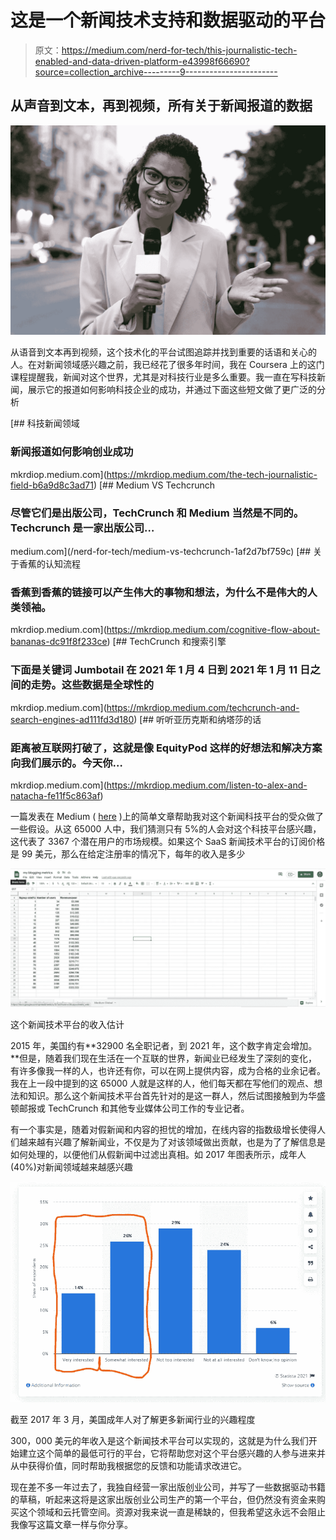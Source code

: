 # 这是一个新闻技术支持和数据驱动的平台

> 原文：<https://medium.com/nerd-for-tech/this-journalistic-tech-enabled-and-data-driven-platform-e43998f66690?source=collection_archive---------9----------------------->

## 从声音到文本，再到视频，所有关于新闻报道的数据

![](img/78af2cc34f33e054beaf1b554fe88279.png)

从语音到文本再到视频，这个技术化的平台试图追踪并找到重要的话语和关心的人。在对新闻领域感兴趣之前，我已经花了很多年时间，我在 Coursera 上的这门课程提醒我，新闻对这个世界，尤其是对科技行业是多么重要。我一直在写科技新闻，展示它的报道如何影响科技企业的成功，并通过下面这些短文做了更广泛的分析

[](https://mkrdiop.medium.com/the-tech-journalistic-field-b6a9d8c3ad71) [## 科技新闻领域

### 新闻报道如何影响创业成功

mkrdiop.medium.com](https://mkrdiop.medium.com/the-tech-journalistic-field-b6a9d8c3ad71) [](/nerd-for-tech/medium-vs-techcrunch-1af2d7bf759c) [## Medium VS Techcrunch

### 尽管它们是出版公司，TechCrunch 和 Medium 当然是不同的。Techcrunch 是一家出版公司…

medium.com](/nerd-for-tech/medium-vs-techcrunch-1af2d7bf759c) [](https://mkrdiop.medium.com/cognitive-flow-about-bananas-dc91f8f233ce) [## 关于香蕉的认知流程

### 香蕉到香蕉的链接可以产生伟大的事物和想法，为什么不是伟大的人类领袖。

mkrdiop.medium.com](https://mkrdiop.medium.com/cognitive-flow-about-bananas-dc91f8f233ce) [](https://mkrdiop.medium.com/techcrunch-and-search-engines-ad111fd3d180) [## TechCrunch 和搜索引擎

### 下面是关键词 Jumbotail 在 2021 年 1 月 4 日到 2021 年 1 月 11 日之间的走势。这些数据是全球性的

mkrdiop.medium.com](https://mkrdiop.medium.com/techcrunch-and-search-engines-ad111fd3d180) [](https://mkrdiop.medium.com/listen-to-alex-and-natacha-fe11f5c863af) [## 听听亚历克斯和纳塔莎的话

### 距离被互联网打破了，这就是像 EquityPod 这样的好想法和解决方案向我们展示的。今天你…

mkrdiop.medium.com](https://mkrdiop.medium.com/listen-to-alex-and-natacha-fe11f5c863af) 

一篇发表在 Medium ( [here](/predict/medium-metrics-for-writers-and-publications-e692173361d8) )上的简单文章帮助我对这个新闻科技平台的受众做了一些假设。从这 65000 人中，我们猜测只有 5%的人会对这个科技平台感兴趣，这代表了 3367 个潜在用户的市场规模。如果这个 SaaS 新闻技术平台的订阅价格是 99 美元，那么在给定注册率的情况下，每年的收入是多少

![](img/842962904eb7228f8bbde7159459088b.png)

这个新闻技术平台的收入估计

2015 年，美国约有**32900 名全职记者，到 2021 年，这个数字肯定会增加。**但是，随着我们现在生活在一个互联的世界，新闻业已经发生了深刻的变化，有许多像我一样的人，也许还有你，可以在网上提供内容，成为合格的业余记者。我在上一段中提到的这 65000 人就是这样的人，他们每天都在写他们的观点、想法和知识。那么这个新闻技术平台首先针对的是这一群人，然后试图接触到为华盛顿邮报或 TechCrunch 和其他专业媒体公司工作的专业记者。

有一个事实是，随着对假新闻和内容的担忧的增加，在线内容的指数级增长使得人们越来越有兴趣了解新闻业，不仅是为了对该领域做出贡献，也是为了了解信息是如何处理的，以便他们从假新闻中过滤出真相。如 2017 年图表所示，成年人(40%)对新闻领域越来越感兴趣

![](img/99429b6ac98ee775ce217092555f28b1.png)

截至 2017 年 3 月，美国成年人对了解更多新闻行业的兴趣程度

300，000 美元的年收入是这个新闻技术平台可以实现的，这就是为什么我们开始建立这个简单的最低可行的平台，它将帮助您对这个平台感兴趣的人参与进来并从中获得价值，同时帮助我根据您的反馈和功能请求改进它。

现在差不多一年过去了，我独自经营一家出版创业公司，并写了一些数据驱动书籍的草稿，听起来这将是这家出版创业公司生产的第一个平台，但仍然没有资金来购买这个领域和云托管空间。资源对我来说一直是稀缺的，但我希望这永远不会阻止我像写这篇文章一样与你分享。